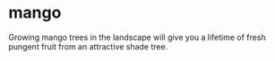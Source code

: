 # mango
Growing mango trees in the landscape will give you a lifetime of fresh pungent fruit from an attractive shade tree.

